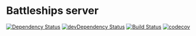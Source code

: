 Battleships server
==================

[![Dependency Status](https://img.shields.io/david/ships-online/battleships-server.svg)](https://david-dm.org/ships-online/battleships-server)
[![devDependency Status](https://img.shields.io/david/dev/ships-online/battleships-server.svg)](https://david-dm.org/ships-online/battleships-server?type=dev)
[![Build Status](https://travis-ci.org/ships-online/battleships-server.svg?branch=master)](https://travis-ci.org/ships-online/battleships-server)
[![codecov](https://codecov.io/gh/ships-online/battleships-server/branch/master/graph/badge.svg)](https://codecov.io/gh/ships-online/battleships-server)
